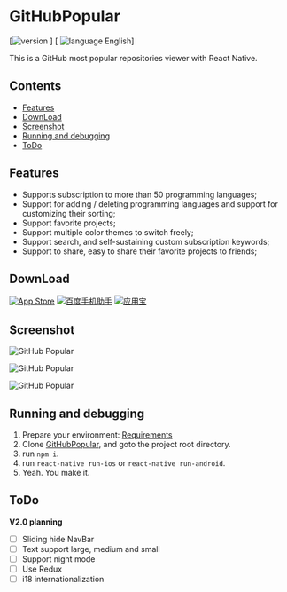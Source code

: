 # GitHubPopular

[![version](https://img.shields.io/badge/Download-v1.0.3-ff69b4.svg) ]
[ ![language English](https://img.shields.io/badge/language-English-feb252.svg)]

This is a GitHub most popular repositories viewer with React Native.  

## Contents

* [Features](#features)
* [DownLoad](#downLoad)
* [Screenshot](#screenshot)
* [Running and debugging](#running-and-debugging)
* [ToDo](#todo)

## Features

* Supports subscription to more than 50 programming languages;
* Support for adding / deleting programming languages and support for customizing their sorting;
* Support favorite projects;
* Support multiple color themes to switch freely;
* Support search, and self-sustaining custom subscription keywords;
* Support to share, easy to share their favorite projects to friends;


## DownLoad   

[![App Store](http://www.devio.org/io/GitHubPopular/img/app%20store%20icon.png)](https://itunes.apple.com/cn/app/github-popular/id1169908238?l=zh&ls=1&mt=8)
[![百度手机助手](https://raw.githubusercontent.com/crazycodeboy/crazycodeboy.github.io/master/io/GitHubPopular/img/baidushoujizhushou.png)](http://shouji.baidu.com/software/10123273.html)
[![应用宝](https://raw.githubusercontent.com/crazycodeboy/crazycodeboy.github.io/master/io/GitHubPopular/img/yingyingbao.png)](http://sj.qq.com/myapp/detail.htm?apkName=com.jph.githubpopular)
## Screenshot

![GitHub Popular](https://raw.githubusercontent.com/crazycodeboy/GitHubPopular/master/resource/screenshot/GitHubPopular-1.jpg)

![GitHub Popular](https://raw.githubusercontent.com/crazycodeboy/GitHubPopular/master/resource/screenshot/GitHubPopular-2.jpg)

![GitHub Popular](https://raw.githubusercontent.com/crazycodeboy/GitHubPopular/master/resource/screenshot/GitHubPopular-3.jpg)

## Running and debugging

1. Prepare your environment: [Requirements](http://facebook.github.io/react-native/docs/getting-started.html#requirements)
2. Clone [GitHubPopular](https://github.com/crazycodeboy/GitHubPopular.git), and goto the project root directory.
3. run `npm i`.
4. run `react-native run-ios` or `react-native run-android`.
5. Yeah. You make it.

## ToDo

**V2.0 planning**

- [ ] Sliding hide NavBar
- [ ] Text support large, medium and small
- [ ] Support night mode
- [ ] Use Redux
- [ ] i18 internationalization
